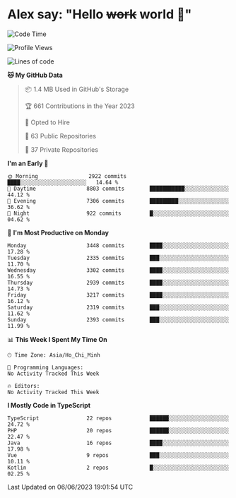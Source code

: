 # Alex say: "Hello ~~work~~ world 🐾"

<!--START_SECTION:waka-->
![Code Time](http://img.shields.io/badge/Code%20Time-839%20hrs%205%20mins-blue)

![Profile Views](http://img.shields.io/badge/Profile%20Views-2-blue)

![Lines of code](https://img.shields.io/badge/From%20Hello%20World%20I%27ve%20Written-41.0%20million%20lines%20of%20code-blue)

**🐱 My GitHub Data** 

> 📦 1.4 MB Used in GitHub's Storage 
 > 
> 🏆 661 Contributions in the Year 2023
 > 
> 💼 Opted to Hire
 > 
> 📜 63 Public Repositories 
 > 
> 🔑 37 Private Repositories 
 > 
**I'm an Early 🐤** 

```text
🌞 Morning                2922 commits        ████░░░░░░░░░░░░░░░░░░░░░   14.64 % 
🌆 Daytime                8803 commits        ███████████░░░░░░░░░░░░░░   44.12 % 
🌃 Evening                7306 commits        █████████░░░░░░░░░░░░░░░░   36.62 % 
🌙 Night                  922 commits         █░░░░░░░░░░░░░░░░░░░░░░░░   04.62 % 
```
📅 **I'm Most Productive on Monday** 

```text
Monday                   3448 commits        ████░░░░░░░░░░░░░░░░░░░░░   17.28 % 
Tuesday                  2335 commits        ███░░░░░░░░░░░░░░░░░░░░░░   11.70 % 
Wednesday                3302 commits        ████░░░░░░░░░░░░░░░░░░░░░   16.55 % 
Thursday                 2939 commits        ████░░░░░░░░░░░░░░░░░░░░░   14.73 % 
Friday                   3217 commits        ████░░░░░░░░░░░░░░░░░░░░░   16.12 % 
Saturday                 2319 commits        ███░░░░░░░░░░░░░░░░░░░░░░   11.62 % 
Sunday                   2393 commits        ███░░░░░░░░░░░░░░░░░░░░░░   11.99 % 
```


📊 **This Week I Spent My Time On** 

```text
🕑︎ Time Zone: Asia/Ho_Chi_Minh

💬 Programming Languages: 
No Activity Tracked This Week

🔥 Editors: 
No Activity Tracked This Week
```

**I Mostly Code in TypeScript** 

```text
TypeScript               22 repos            ██████░░░░░░░░░░░░░░░░░░░   24.72 % 
PHP                      20 repos            ██████░░░░░░░░░░░░░░░░░░░   22.47 % 
Java                     16 repos            ████░░░░░░░░░░░░░░░░░░░░░   17.98 % 
Vue                      9 repos             ███░░░░░░░░░░░░░░░░░░░░░░   10.11 % 
Kotlin                   2 repos             █░░░░░░░░░░░░░░░░░░░░░░░░   02.25 % 
```




 Last Updated on 06/06/2023 19:01:54 UTC
<!--END_SECTION:waka-->

